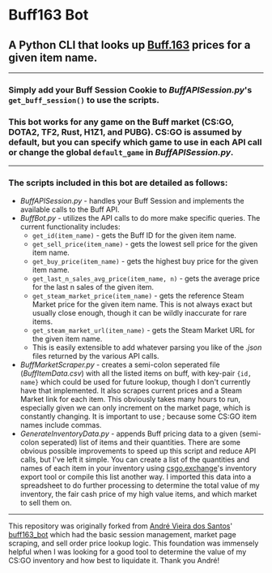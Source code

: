 # Buff163 Bot

## A Python CLI that looks up [Buff.163](https://buff.163.com) prices for a given item name.
___
### Simply add your Buff Session Cookie to _BuffAPISession.py_'s `get_buff_session()` to use the scripts.
### This bot works for any game on the Buff market (CS:GO, DOTA2, TF2, Rust, H1Z1, and PUBG).  CS:GO is assumed by default, but you can specify which game to use in each API call or change the global `default_game` in _BuffAPISession.py_.
___
### The scripts included in this bot are detailed as follows:
* _BuffAPISession.py_ - handles your Buff Session and implements the available calls to the Buff API.
* _BuffBot.py_ - utilizes the API calls to do more make specific queries.  The current functionality includes:
    * `get_id(item_name)` - gets the Buff ID for the given item name.
    * `get_sell_price(item_name)` - gets the lowest sell price for the given item name.
    * `get_buy_price(item_name)` - gets the highest buy price for the given item name.
    * `get_last_n_sales_avg_price(item_name, n)` - gets the average price for the last n sales of the given item.
    * `get_steam_market_price(item_name)` - gets the reference Steam Market price for the given item name.  This is not always exact but usually close enough, though it can be wildly inaccurate for rare items.
    * `get_steam_market_url(item_name)` - gets the Steam Market URL for the given item name.
    * This is easily extensible to add whatever parsing you like of the _.json_ files returned by the various API calls.
* _BuffMarketScraper.py_ - creates a semi-colon seperated file (_BuffItemData.csv_) with all the listed items on buff, with key-pair `{id, name}` which could be used for future lookup, though I don't currently have that implemented.  It also scrapes current prices and a Steam Market link for each item.  This obviously takes many hours to run, especially given we can only increment on the market page, which is constantly changing.  It is important to use *;* because some CS:GO item names include commas.
* _GenerateInventoryData.py_ - appends Buff pricing data to a given (semi-colon seperated) list of items and their quantities.  There are some obvious possible improvements to speed up this script and reduce API calls, but I've left it simple.  You can create a list of the quantities and names of each item in your inventory using [csgo.exchange](https://csgo.exchange/)'s inventory export tool or compile this list another way.  I imported this data into a spreadsheet to do further processing to determine the total value of my inventory, the fair cash price of my high value items, and which market to sell them on.
___
This repository was originally forked from [André Vieira dos Santos](https://github.com/andrevsantos)' [buff163_bot](https://github.com/andrevsantos/buff163_bot) which had the basic session management, market page scraping, and sell order price lookup logic.  This foundation was immensely helpful when I was looking for a good tool to determine the value of my CS:GO inventory and how best to liquidate it.  Thank you André!
